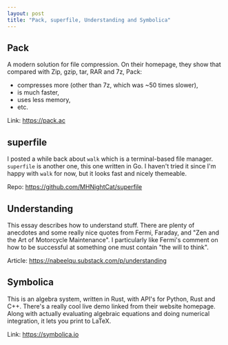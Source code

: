 ```yaml
---
layout: post
title: "Pack, superfile, Understanding and Symbolica"
---
```


## Pack

A modern solution for file compression. On their homepage, they show that compared with Zip, gzip, tar, RAR and 7z, Pack:

- compresses more (other than 7z, which was ~50 times slower),
- is much faster,
- uses less memory,
- etc.

Link: <https://pack.ac>

## superfile

I posted a while back about `walk` which is a terminal-based file manager. `superfile` is another one, this one written in Go. I haven't tried it since I'm happy with `walk` for now, but it looks fast and nicely themeable.
 
Repo: <https://github.com/MHNightCat/superfile>

## Understanding

This essay describes how to understand stuff. There are plenty of anecdotes and some really nice quotes from Fermi, Faraday, and "Zen and the Art of Motorcycle Maintenance". I particularly like Fermi's comment on how to be successful at something one must contain "the will to think".

Article: <https://nabeelqu.substack.com/p/understanding>

## Symbolica

This is an algebra system, written in Rust, with API's for Python, Rust and C++. There's a really cool live demo linked from their website homepage. Along with actually evaluating algebraic equations and doing numerical integration, it lets you print to LaTeX.

Link: <https://symbolica.io>
